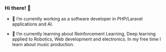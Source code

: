 ### Hi there! 👋

- 🔭 I’m currently working as a software developer in PHP/Laravel applications and AI.

- 🌱 I’m currently learning about Reinforcement Learning, Deep learning applied to Robotics, Web development and electronics. In my free time I learn about music production.

<!--
Here are some ideas to get you started:

- 🔭 I’m currently working on ...
- 🌱 I’m currently learning ...
- 👯 I’m looking to collaborate on ...
- 🤔 I’m looking for help with ...
- 💬 Ask me about ...
- 📫 How to reach me: ...
- 😄 Pronouns: ...
- ⚡ Fun fact: ...
-->
